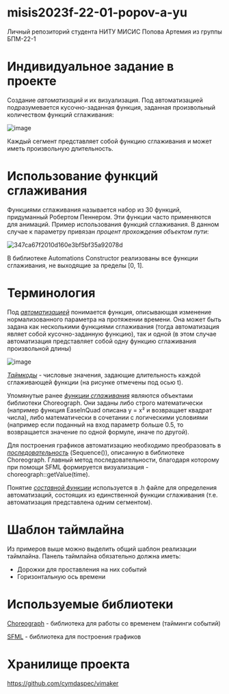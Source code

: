 # misis2023f-22-01-popov-a-yu
Личный репозиторий студента НИТУ МИСИС Попова Артемия из группы БПМ-22-1
 
# Индивидуальное задание в проекте 
Создание _автоматизаций_ и их визуализация. Под автоматизацией подразумевается кусочно-заданная функция, 
заданная произвольный количеством функций сглаживания:

![image](https://github.com/cymdaspec/misis2023f-22-01-popov-a-yu/assets/90800517/44ec3411-dd1e-48f6-8e6d-09983e167a63)

Каждый сегмент представляет собой функцию сглаживания и может иметь произвольную длительность.

# Использование функций сглаживания
Функциями сглаживания называется набор из 30 функций, придуманный Робертом Пеннером. Эти функции часто применяются для анимаций.
Пример использования функций сглаживания. В данном случае к параметру привязан _процент прохождения объектом пути_:

![347ca67f2010d160e3bf5bf35a92078d](https://github.com/cymdaspec/misis2023f-22-01-popov-a-yu/assets/90800517/d85a598d-b514-494c-8137-ffa09c88f600)

В библиотеке Automations Constructor реализованы все функции сглаживания, не выходящие за пределы [0, 1].

# Терминология

Под _<ins>автоматизацией</ins>_ понимается функция, описывающая изменение нормализованного параметра на протяжении времени. Она может быть задана как несколькими функциями сглаживания (тогда автоматизация являет собой кусочно-заданную функцию), так и одной (в этом случае автоматизация представляет собой одну функцию сглаживания произвольной длины)

![image](https://github.com/cymdaspec/misis2023f-22-01-popov-a-yu/assets/90800517/238349a2-3c7f-425d-9f0a-a35e188b9661)


_<ins>Таймкоды</ins>_ - числовые значения, задающие длительность каждой сглаживающей функции (на рисунке отмечены под осью t).

Упомянутые ранее _<ins>функции сглаживания</ins>_ являются объектами библиотеки Choreograph. Они заданы либо строго математически (например функция EaseInQuad описана y = x² и возвращает квадрат числа), либо математически в сочетании с логическими условиями (например если поданный на вход параметр больше 0.5, то возвращается значение по одной формуле, иначе по другой). 

Для построения графиков автоматизацию необходимо преобразовать в _<ins>последовательность</ins>_ (Sequence()), описанную в библиотеке Choreograph. Главный метод последовательности, благодаря которому при помощи SFML формируется визуализация - choreograph::getValue(time).

Понятие _<ins>составной функции</ins>_ используется в .h файле для определения автоматизаций, состоящих из единственной функции сглаживания (т.е. автоматизация представлена одним сегментом).
 

# Шаблон таймлайна
Из примеров выше можно выделить общий шаблон реализации таймлайна. Панель таймлайна обязательно должна иметь:
- Дорожки для проставления на них событий
- Горизонтальную ось времени

# Используемые библиотеки
[Choreograph](https://github.com/sansumbrella/Choreograph) - библиотека для работы со временем (тайминги событий) 

[SFML](https://github.com/SFML/SFML) - библиотека для построения графиков
 
# Хранилище проекта
https://github.com/cymdaspec/vimaker
